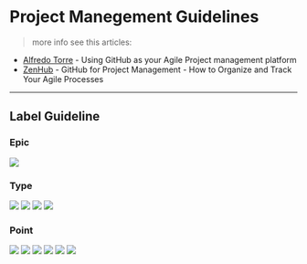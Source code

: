 # Project Manegement Guidelines
> more info see this articles:
* [Alfredo Torre](https://torre.me.uk/2019/03/28/using-github-as-project-management-platform/) - Using GitHub as your Agile Project management platform
* [ZenHub](https://blog.zenhub.com/how-to-use-github-agile-project-management/) - GitHub for Project Management - How to Organize and Track Your Agile Processes
---


## Label Guideline

### Epic
![](https://img.shields.io/badge/Epic:%20Business%20Flow-a44fd6)

### Type

![](https://img.shields.io/badge/Type:%20User%20Story-5eb836)
![](https://img.shields.io/badge/Type:%20Task-0c78b8)
![](https://img.shields.io/badge/Type:%20Spike-fb8a00)
![](https://img.shields.io/badge/Type:%20Bug-e5493a)

### Point
![](https://img.shields.io/badge/Point:%201-5a5a5a)
![](https://img.shields.io/badge/Point:%202-5a5a5a)
![](https://img.shields.io/badge/Point:%203-5a5a5a)
![](https://img.shields.io/badge/Point:%205-5a5a5a)
![](https://img.shields.io/badge/Point:%208-5a5a5a)
![](https://img.shields.io/badge/Point:%2013-5a5a5a)